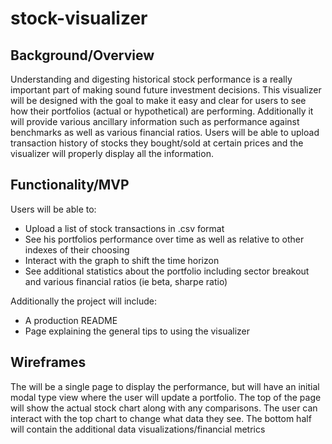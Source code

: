 # stock-visualizer

## Background/Overview

Understanding and digesting historical stock performance is a really important part of making sound future investment decisions. This visualizer will be designed with the goal to make it easy and clear for users to see how their portfolios (actual or hypothetical) are performing. Additionally it will provide various ancillary information such as performance against benchmarks as well as various financial ratios. Users will be able to upload transaction history of stocks they bought/sold at certain prices and the visualizer will properly display all the information.

## Functionality/MVP
Users will be able to:
*	Upload a list of stock transactions in .csv format
*	See his portfolios performance over time as well as relative to other indexes of their choosing 
*	Interact with the graph to shift the time horizon
*	See additional statistics about the portfolio including sector breakout and various financial ratios (ie beta, sharpe ratio)

Additionally the project will include: 

*	A production README
*	Page explaining the general tips to using the visualizer 

## Wireframes

The will be a single page to display the performance, but will have an initial modal type view where the user will update a portfolio. The top of the page will show the actual stock chart along with any comparisons. The user can interact with the top chart to change what data they see. The bottom half will contain the additional data visualizations/financial metrics
